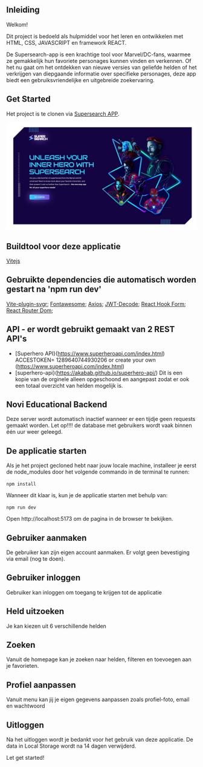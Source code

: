 ## Inleiding
Welkom!


Dit project is bedoeld als hulpmiddel voor het leren en ontwikkelen met HTML, CSS, JAVASCRIPT en framework REACT. 

De Supersearch-app is een krachtige tool voor Marvel/DC-fans, waarmee ze gemakkelijk hun favoriete personages kunnen vinden en verkennen. Of het nu gaat om het ontdekken van nieuwe versies van geliefde helden of het verkrijgen van diepgaande informatie over specifieke personages, deze app biedt een gebruiksvriendelijke en uitgebreide zoekervaring.

## Get Started
Het project is te clonen via [Supersearch APP](https://github.com/PlainVisual/super-search-application).

![De splashscreen](src/assets/screenshot/Landings-page.jpg)

## Buildtool voor deze applicatie
[Vitejs](https://vitejs.dev/guide/)

## Gebruikte dependencies die automatisch worden gestart na 'npm run dev'
[Vite-plugin-svgr](https://www.npmjs.com/package/vite-plugin-svgr);
[Fontawesome](https://dev.to/davidemaye/how-to-set-up-font-awesome-in-react-5a8d);
[Axios](https://www.npmjs.com/package/axios);
[JWT-Decode](https://www.npmjs.com/package/jwt-decode);
[React Hook Form](https://www.npmjs.com/package/react-hook-form);
[React Router Dom](https://www.npmjs.com/package/react-router-dom);

## API - er wordt gebruikt gemaakt van 2 REST API's
* [Superhero API}(https://www.superheroapi.com/index.html)
ACCESTOKEN= 1289640744930206 or create your own (https://www.superheroapi.com/index.html)
* [superhero-api}(https://akabab.github.io/superhero-api/) Dit is een kopie van de orginele alleen opgeschoond en aangepast zodat er ook een totaal overzicht van helden mogelijk is.

## Novi Educational Backend
Deze server wordt automatisch inactief wanneer er een tijdje geen requests gemaakt worden. Let op!!!! de database met gebruikers wordt vaak binnen één uur weer geleegd. 

## De applicatie starten
Als je het project gecloned hebt naar jouw locale machine, installeer je eerst de node_modules door het volgende commando in de terminal te runnen:

`npm install`

Wanneer dit klaar is, kun je de applicatie starten met behulp van:

`npm run dev`

Open http://localhost:5173 om de pagina in de browser te bekijken. 

## Gebruiker aanmaken
De gebruiker kan zijn eigen account aanmaken. Er volgt geen bevestiging via email (nog te doen).
## Gebruiker inloggen
Gebruiker kan inloggen om toegang te krijgen tot de applicatie
## Held uitzoeken
Je kan kiezen uit 6 verschillende helden
## Zoeken
Vanuit de homepage kan je zoeken naar helden, filteren en toevoegen aan je favorieten.
## Profiel aanpassen
Vanuit menu kan jij je eigen gegevens aanpassen zoals profiel-foto, email en wachtwoord
## Uitloggen
Na het uitloggen wordt je bedankt voor het gebruik van deze applicatie. De data in Local Storage wordt na 14 dagen verwijderd.

Let get started!